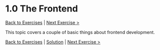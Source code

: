 # 1.0 The Frontend

[Back to Exercises](./README.md) | [Next Exercise >](./11-RefreshingChanges.md)

This topic covers a couple of basic things about frontend development.


[Back to Exercises](./README.md) | [Solution](../solutions/10-TheFrontend.md) | [Next Exercise >](./11-RefreshingChanges.md)
